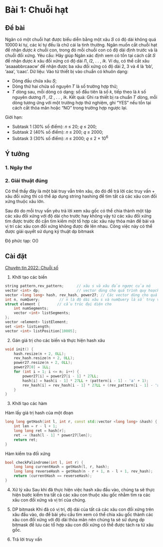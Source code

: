 # Bài 1: Chuỗi hạt

## Đề bài
Ngân có một chuỗi hạt được biểu diễn bằng một xâu 𝑆 có độ dài không quá 10000 kí tự, các
kí tự đều là chữ cái la tinh thường. Ngân muốn cắt chuỗi hạt để nhận được 𝑘 chuỗi con, trong
đó mỗi chuỗi con có độ dài định trước và là chuỗi đối xứng.
Yêu cầu: Hãy giúp Ngân xác định xem có tồn tại cách cắt 𝑆 để nhận được 𝑘 xâu đối xứng có
độ dài 𝑙1, 𝑙2, . . , 𝑙𝑘.
Ví dụ, có thể cắt xâu ‘asaaabbrcaacw’ để nhận được ba xâu đối xứng có độ dài 2, 3 và 4 là
‘bb’, ‘aaa’, ‘caac’.
Dữ liệu: Vào từ thiết bị vào chuẩn có khuôn dạng:
- Dòng đầu chứa xâu 𝑆;
- Dòng thứ hai chứa số nguyên 𝑇 là số trường hợp thử;
- 𝑇 dòng sau, mỗi dòng có dạng: số đầu tiên là số 𝑘, tiếp theo là 𝑘 số nguyên dương
𝑙1
, 𝑙2
, . . , 𝑙𝑘.
Kết quả: Ghi ra thiết bị ra chuẩn 𝑇 dòng, mỗi dòng tương ứng với một trường hợp thử
nghiệm, ghi “YES” nếu tồn tại cách cắt thỏa mãn hoặc “NO” trong trường hợp ngược lại.

Giới hạn:

- Subtask 1 (30% số điểm): 𝑛 ≤ 20; 𝑞 ≤ 200;
- Subtask 2 (40% số điểm): 𝑛 ≤ 200; 𝑞 ≤ 2000;
- Subtask 3 (30% số điểm): 𝑛 ≤ 2000; 𝑞 ≤ 2 × $10^6$

## Ý tưởng
### 1. Ngây thơ

### 2. Giải thuật đúng
Có thể thấy đây là một bài truy vẫn trên xâu, do đó để trả lời các truy vấn + xâu đối xứng thì có thể áp dụng string hashing để tìm tất cả các xâu con đối xứng thuộc xâu lớn.

Sau đó do mỗi truy vấn yêu trả lời xem xâu gốc có thể chia thành một tập các xâu đối xứng với độ dài cho trước hay không vậy từ các xâu đối xứng tìm được trước đó cần tìm kiếm một tổ hợp các xâu này thỏa mãn đề bài và vị trí các xâu con đối xứng không được đè lên nhau. Công việc này có thể được giải quyết sử dụng kỹ thuật dp bitmask

Độ phức tạp: O()

## Cài đặt
[Chuyên tin 2022: Chuỗi số](chuyentin1.cpp)

1. Khởi tạo các biến
``` cpp
string pattern,rev_pattern;      // xâu s và xâu đảo ngược của nó
vector <int> dp;                 // vector dùng cho quá trình quy hoạch động sau này
vector <long long> hash, rev_hash, power27; // Các vector dùng cho quá trình hash xâu 
int n, numQuery;         // n là độ dài xâu s và numQuery là số truy vấn
struct element {        // cấu trúc đại diện cho
	int numSegments; 
	vector <int> listSegments; 
};
vector <element> listElement; 
set <int> listLength;
vector <int> listPosition[10005];  
```
2. Gán giá trị cho các biến và thực hiện hash xâu
```cpp
void init() {
	hash.resize(n + 2, 0LL);
	rev_hash.resize(n + 2, 0LL);
	power27.resize(n + 2, 0LL);
	power27[0] = 1LL; 
	for (int i = 1; i <= n; i++) {
    	power27[i] = power27[i - 1] * 27LL; 
    	hash[i] = hash[i - 1] * 27LL + (pattern[i - 1] - 'a' + 1); 
    	rev_hash[i] = rev_hash[i - 1] * 27LL + (rev_pattern[i - 1] - 'a' + 1); 
  	}
}
```
3. Khởi tạo các hàm

Hàm lấy giá trị hash của một đoạn
```cpp
long long getHash(int l, int r, const std::vector <long long> &hash) {
	int len = r - l + 1;
	long long ret = hash[r];
	ret -= (hash[l - 1] * power27[len]);
	return ret;  
}
```
Hàm kiểm tra đối xứng
```cpp
bool checkPalindrome(int l, int r) {
	long long currentHash = getHash(l, r, hash); 
	long long reverseHash = getHash(n - r + 1, n - l + 1, rev_hash); 
	return (currentHash == reverseHash); 
}
```

4. Xử lý xâu
Sau khi đã thực hiện việc hash xâu đầu vào, chúng ta sẽ thực hiện bước kiểm tra tất cả các xâu con thuộc xâu gốc nhằm tìm ra các xâu con đối xứng và vị trí của chúng.


5. DP bitmask
Khi đã có vị trí, độ dài của tất cả các xâu con đối xứng trên xâu đầu vào, do đề bài yêu cầu tìm xem có thể chia xâu gốc thành các xâu con đối xứng với độ dài thỏa mãn nên chúng ta sẽ sử dụng dp bitmask để lưu các tổ hợp xâu con đối xứng có thể được tách ra từ xâu gốc.

6. Trả lời truy vấn
